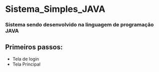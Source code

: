 # Sistema_Simples_JAVA

### Sistema sendo desenvolvido na linguagem de programação JAVA

## Primeiros passos:

- Tela de login
- Tela Principal
